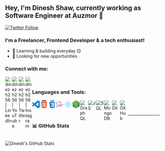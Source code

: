 ## Hey, I'm Dinesh Shaw, currently working as Software Engineer at Auzmor 👋

[![Twitter Follow](https://img.shields.io/twitter/follow/dinezh256?color=1DA1F2&logo=twitter&style=for-the-badge)](https://twitter.com/intent/follow?original_referer=https%3A%2F%2Fgithub.com%2FDinezh256&screen_name=Dinezh256)

### I'm a Freelancer, Frontend Developer & a tech enthusiast!

- 🌱 Learning & building everyday 😊
- 🧐 Looking for new opportunities

### Connect with me:

[<img align="left" alt="dinezh256 | LinkedIn" width="22px" src="https://cdn1.iconfinder.com/data/icons/logotypes/32/square-linkedin-1024.png" />][linkedin]
[<img align="left" alt="dinezh256 | YouTube" width="22px" src="https://i.pinimg.com/originals/de/1c/91/de1c91788be0d791135736995109272a.png" />][youtube]
[<img align="left" alt="dinezh256 | Twitter" width="22px" src="https://assets.stickpng.com/images/580b57fcd9996e24bc43c53e.png" />][twitter]
[<img align="left" alt="dinezh256 | Instagram" width="22px" src="https://upload.wikimedia.org/wikipedia/commons/thumb/a/a5/Instagram_icon.png/768px-Instagram_icon.png" />][instagram]

<br />

### Languages and Tools:

<img align="left" alt="Visual Studio Code" width="26px" src="https://raw.githubusercontent.com/github/explore/80688e429a7d4ef2fca1e82350fe8e3517d3494d/topics/visual-studio-code/visual-studio-code.png" />
<img align="left" alt="HTML5" width="26px" src="https://raw.githubusercontent.com/github/explore/80688e429a7d4ef2fca1e82350fe8e3517d3494d/topics/html/html.png" />
<img align="left" alt="CSS3" width="26px" src="https://raw.githubusercontent.com/github/explore/80688e429a7d4ef2fca1e82350fe8e3517d3494d/topics/css/css.png" />
<img align="left" alt="Sass" width="26px" src="https://raw.githubusercontent.com/github/explore/80688e429a7d4ef2fca1e82350fe8e3517d3494d/topics/sass/sass.png" />
<img align="left" alt="React" width="26px" src="https://raw.githubusercontent.com/github/explore/80688e429a7d4ef2fca1e82350fe8e3517d3494d/topics/react/react.png" />
<img align="left" alt="Node.js" width="26px" src="https://raw.githubusercontent.com/github/explore/80688e429a7d4ef2fca1e82350fe8e3517d3494d/topics/nodejs/nodejs.png" />
<img align="left" alt="GraphQL" width="26px" src="https://img.icons8.com/color/452/graphql.png" />
<img align="left" alt="JS" width="26px" src="https://encrypted-tbn0.gstatic.com/images?q=tbn:ANd9GcRwqaVADCvOY_CrNbLqTGAOGEgK50pIoRzDvg&usqp=CAU" />
<img align="left" alt="SQL" width="26px" src="https://cdn2.iconfinder.com/data/icons/whcompare-isometric-web-hosting-servers/50/database-512.png" />
<img align="left" alt="MongoDB" width="26px" src="https://img.icons8.com/color/452/mongodb.png" />
<img align="left" alt="Git" width="26px" src="https://upload.wikimedia.org/wikipedia/commons/thumb/3/3f/Git_icon.svg/1024px-Git_icon.svg.png" />
<img align="left" alt="GitHub" width="26px" src="https://www.freeiconspng.com/uploads/git-github-hub-icon-25.png" />

<br />
<br />
 
---

### 📊 GitHub Stats
<br />
<img align="left" alt="Dinesh's GitHub Stats" src="https://github-readme-stats.vercel.app/api?username=dinezh256&theme=ambient_gradient&show_icons=true&hide_border=true" />
 

[linkedin]: https://www.linkedin.com/in/dinesh-shaw-60343361/
[twitter]: https://twitter.com/Dinezh256
[youtube]: https://www.youtube.com/c/DineshShaw
[instagram]: https://instagram.com/dineshlearning
